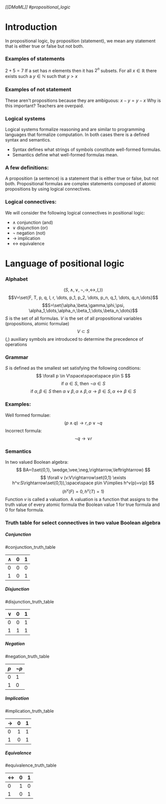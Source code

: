 ###### [[DMaML]] #propositional_logic
# Introduction
In propositional logic, by proposition (statement), we mean any statement that is either true or false but not both.
### Examples of statements
$2+5=7$
If a set has $n$ elements then it has $2^n$ subsets.
For all $x\in \mathbb{R}$ there exists such a $y\in\mathbb{N}$ such that $y>x$ 
### Examples of not statement
These aren't propositions because they are ambiguous:
$x-y=y-x$
Why is this important?
Teachers are overpaid.
### Logical systems
Logical systems formalize reasoning and are similar to programming languages that formalize computation. In both cases there is a defined syntax and semantics.
- Syntax defines what strings of symbols constitute well-formed formulas.
- Semantics define what well-formed formulas mean.
### A few definitions:
A proposition (a sentence) is a statement that is either true or false, but not both.
Propositional formulas are complex statements composed of atomic propositions by using logical connectives.
### Logical connectives:
We will consider the following logical connectives in positional logic:
- $\wedge$ conjunction (and)
- $\vee$ disjunction (or)
- $\neg$ negation (not)
- $\rightarrow$ implication
- $\leftrightarrow$ equivalence
# Language of positional logic
### Alphabet
$$(S,\wedge,\vee,\neg,\rightarrow,\leftrightarrow,(,))$$
$$V=\set{F, T, p, q, l, r, \dots, p_1, p_2, \dots, p_n, q_1, \dots, q_n,\dots}$$
$$S=\set{\alpha,\beta,\gamma,\phi,\psi, \alpha_1,\dots,\alpha_n,\beta_1,\dots,\beta_n,\dots}$$
$S$ is the set of all formulas.
$V$ is the set of all propositional variables (propositions, atomic formulae)
$$V\subset S$$
$(,)$ auxiliary symbols are introduced to determine the precedence of operations
### Grammar
$S$ is defined as the smallest set satisfying the following conditions:
$$
\forall p \in V\space\space\space p\in S
$$
$$
\textrm{if }\alpha\in S\textrm{, then } \neg\alpha
\in S
$$
$$
\textrm{if }\alpha,\beta\in S\textrm{ then }\alpha\vee\beta,\alpha\wedge\beta,\alpha\rightarrow\beta\in S,\alpha\leftrightarrow\beta\in S
$$
### Examples:
Well formed formulae:
$$
(p\wedge q)\rightarrow r, p\vee \neg q
$$
Incorrect formula:
$$
\neg q \rightarrow \vee r
$$
### Semantics
In two valued Boolean algebra:
$$
BA=(\set{0,1}, \wedge,\vee,\neg,\rightarrow,\leftrightarrow)
$$
$$
\forall v (v:V\rightarrow\set{0,1} \exists h^v:S\rightarrow\set{0,1}),\space\space p\in V\implies h^v(p)=v(p)
$$
$$
(h^v(F)=0,h^v(T)=1)
$$
Function $v$ is called a valuation. A valuation is a function that assigns to the truth value of every atomic formula the Boolean value 1 for true formula and 0 for false formula.
### Truth table for select connectives in two value Boolean algebra
##### Conjunction
#conjunction_truth_table

|$\wedge$|0|1|
|---|---|---|
|0|0|0|
|1|0|1|
##### Disjunction 
#disjunction_truth_table

|$\vee$|0|1|
|---|---|---|
|0|0|1|
|1|1|1|
##### Negation
#negation_truth_table

|$p$|$\neg p$|
|---|---|
|0|1|
|1|0|
##### Implication
#implication_truth_table

|$\rightarrow$|0|1|
|--|--|--|
|0|1|1|
|1|0|1|
##### Equivalence
#equivalence_truth_table

|$\leftrightarrow$|0|1|
|--|--|--|
|0|1|0|
|1|0|1|
